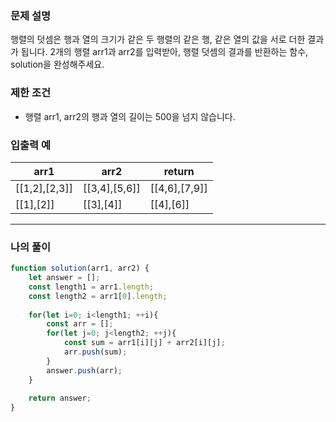 ### **문제 설명**

행렬의 덧셈은 행과 열의 크기가 같은 두 행렬의 같은 행, 같은 열의 값을 서로 더한 결과가 됩니다. 2개의 행렬 arr1과 arr2를 입력받아, 행렬 덧셈의 결과를 반환하는 함수, solution을 완성해주세요.

### 제한 조건

- 행렬 arr1, arr2의 행과 열의 길이는 500을 넘지 않습니다.

### 입출력 예

| arr1 | arr2 | return |
| --- | --- | --- |
| [[1,2],[2,3]] | [[3,4],[5,6]] | [[4,6],[7,9]] |
| [[1],[2]] | [[3],[4]] | [[4],[6]] |

---

### 나의 풀이

```javascript
function solution(arr1, arr2) {
    let answer = [];
    const length1 = arr1.length;
    const length2 = arr1[0].length;
    
    for(let i=0; i<length1; ++i){
        const arr = [];
        for(let j=0; j<length2; ++j){
            const sum = arr1[i][j] + arr2[i][j];
            arr.push(sum);
        }
        answer.push(arr);
    }
    
    return answer;
}
```